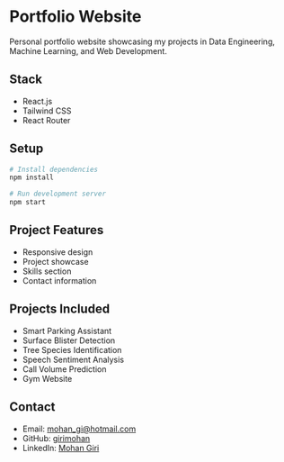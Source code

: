 # Portfolio Website

Personal portfolio website showcasing my projects in Data Engineering, Machine Learning, and Web Development.

## Stack
- React.js
- Tailwind CSS
- React Router

## Setup

```bash
# Install dependencies
npm install

# Run development server
npm start
```

## Project Features
- Responsive design
- Project showcase
- Skills section
- Contact information

## Projects Included
- Smart Parking Assistant
- Surface Blister Detection
- Tree Species Identification
- Speech Sentiment Analysis
- Call Volume Prediction
- Gym Website

## Contact
- Email: mohan_gi@hotmail.com
- GitHub: [girimohan](https://github.com/girimohan)
- LinkedIn: [Mohan Giri](https://linkedin.com/in/mohan-giri)